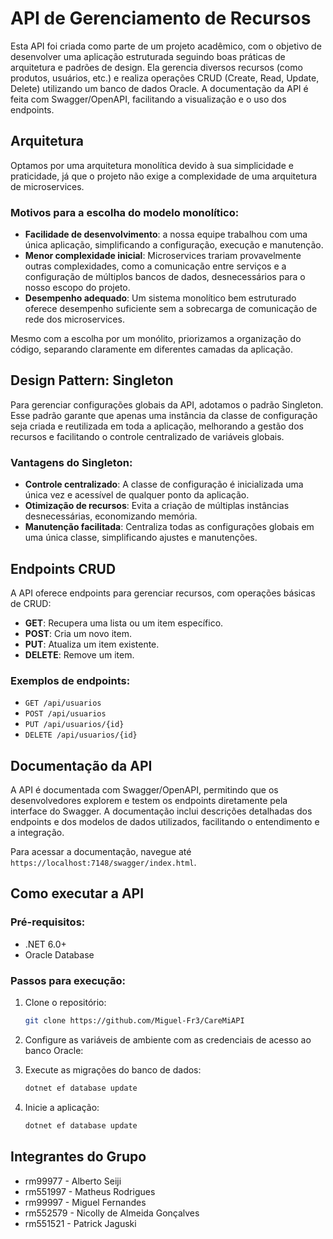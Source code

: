 # API de Gerenciamento de Recursos

Esta API foi criada como parte de um projeto acadêmico, com o objetivo de desenvolver uma aplicação estruturada seguindo boas práticas de arquitetura e padrões de design. Ela gerencia diversos recursos (como produtos, usuários, etc.) e realiza operações CRUD (Create, Read, Update, Delete) utilizando um banco de dados Oracle. A documentação da API é feita com Swagger/OpenAPI, facilitando a visualização e o uso dos endpoints.

## Arquitetura

Optamos por uma arquitetura monolítica devido à sua simplicidade e praticidade, já que o projeto não exige a complexidade de uma arquitetura de microservices.

### Motivos para a escolha do modelo monolítico:

- **Facilidade de desenvolvimento**: a nossa equipe trabalhou com uma única aplicação, simplificando a configuração, execução e manutenção.
- **Menor complexidade inicial**: Microservices trariam provavelmente outras complexidades, como a comunicação entre serviços e a configuração de múltiplos bancos de dados, desnecessários para o nosso escopo do projeto.
- **Desempenho adequado**: Um sistema monolítico bem estruturado oferece desempenho suficiente sem a sobrecarga de comunicação de rede dos microservices.

Mesmo com a escolha por um monólito, priorizamos a organização do código, separando claramente em diferentes camadas da aplicação.

## Design Pattern: Singleton

Para gerenciar configurações globais da API, adotamos o padrão Singleton. Esse padrão garante que apenas uma instância da classe de configuração seja criada e reutilizada em toda a aplicação, melhorando a gestão dos recursos e facilitando o controle centralizado de variáveis globais.

### Vantagens do Singleton:

- **Controle centralizado**: A classe de configuração é inicializada uma única vez e acessível de qualquer ponto da aplicação.
- **Otimização de recursos**: Evita a criação de múltiplas instâncias desnecessárias, economizando memória.
- **Manutenção facilitada**: Centraliza todas as configurações globais em uma única classe, simplificando ajustes e manutenções.

## Endpoints CRUD

A API oferece endpoints para gerenciar recursos, com operações básicas de CRUD:

- **GET**: Recupera uma lista ou um item específico.
- **POST**: Cria um novo item.
- **PUT**: Atualiza um item existente.
- **DELETE**: Remove um item.

### Exemplos de endpoints:

- `GET /api/usuarios`
- `POST /api/usuarios`
- `PUT /api/usuarios/{id}`
- `DELETE /api/usuarios/{id}`

## Documentação da API

A API é documentada com Swagger/OpenAPI, permitindo que os desenvolvedores explorem e testem os endpoints diretamente pela interface do Swagger. A documentação inclui descrições detalhadas dos endpoints e dos modelos de dados utilizados, facilitando o entendimento e a integração.

Para acessar a documentação, navegue até `https://localhost:7148/swagger/index.html`.

## Como executar a API

### Pré-requisitos:

- .NET 6.0+
- Oracle Database

### Passos para execução:

1. Clone o repositório:
   ```bash
   git clone https://github.com/Miguel-Fr3/CareMiAPI

2. Configure as variáveis de ambiente com as credenciais de acesso ao banco Oracle:

3. Execute as migrações do banco de dados:
   ```bash
   dotnet ef database update

4. Inicie a aplicação:
   ```bash
   dotnet ef database update


## Integrantes do Grupo
- rm99977 - Alberto Seiji
- rm551997 - Matheus Rodrigues
- rm99997 - Miguel Fernandes
- rm552579 - Nicolly de Almeida Gonçalves
- rm551521 - Patrick Jaguski
